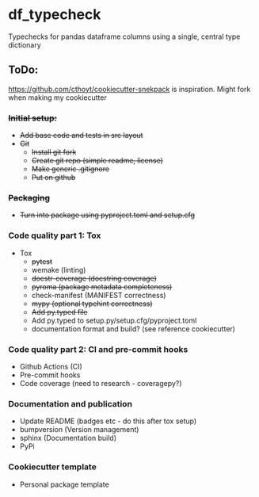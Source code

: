 # df_typecheck

Typechecks for pandas dataframe columns using a single, central type dictionary

## ToDo:

https://github.com/cthoyt/cookiecutter-snekpack is inspiration. Might fork when making my cookiecutter

### ~~Initial setup:~~

- ~~Add base code and tests in src layout~~
- ~~Git~~
  - ~~Install git fork~~
  - ~~Create git repo (simple readme, license)~~
  - ~~Make generic .gitignore~~
  - ~~Put on github~~

### ~~Packaging~~

- ~~Turn into package using pyproject.toml and setup.cfg~~

### Code quality part 1: Tox

- Tox
  - ~~pytest~~
  - wemake (linting)
  - ~~docstr-coverage (docstring coverage)~~
  - ~~pyroma (package metadata completeness)~~
  - check-manifest (MANIFEST correctness)
  - ~~mypy (optional typehint correctness)~~
  - ~~Add py.typed file~~
  - Add py.typed to setup.py/setup.cfg/pyproject.toml
  - documentation format and build? (see reference cookiecutter)

### Code quality part 2: CI and pre-commit hooks

- Github Actions (CI)
- Pre-commit hooks
- Code coverage (need to research - coveragepy?)

### Documentation and publication

- Update README (badges etc - do this after tox setup)
- bumpversion (Version management)
- sphinx (Documentation build)
- PyPi

### Cookiecutter template

- Personal package template

